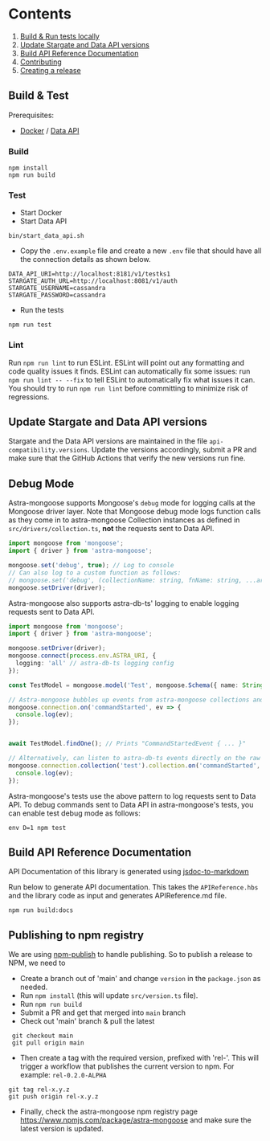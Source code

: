 
# Contents
1. [Build & Run tests locally](#build--test)
2. [Update Stargate and Data API versions](#update-stargate-and-data-api-versions)
3. [Build API Reference Documentation](#build-api-reference-documentation)
4. [Contributing](CONTRIBUTING.md)
5. [Creating a release](#publishing-to-npm-registry)

## Build & Test

Prerequisites:
- [Docker](https://docker.com/) / [Data API](https://github.com/stargate/data-api)

### Build
```shell
npm install
npm run build
```

### Test
- Start Docker
- Start Data API
```shell
bin/start_data_api.sh
```
- Copy the `.env.example` file and create a new `.env` file that should have all the connection details as shown below.

```env
DATA_API_URI=http://localhost:8181/v1/testks1
STARGATE_AUTH_URL=http://localhost:8081/v1/auth
STARGATE_USERNAME=cassandra
STARGATE_PASSWORD=cassandra
```
- Run the tests
```shell
npm run test
```

### Lint
Run `npm run lint` to run ESLint.
ESLint will point out any formatting and code quality issues it finds.
ESLint can automatically fix some issues: run `npm run lint -- --fix` to tell ESLint to automatically fix what issues it can.
You should try to run `npm run lint` before committing to minimize risk of regressions.

## Update Stargate and Data API versions

Stargate and the Data API versions are maintained in the file `api-compatibility.versions`. Update the versions accordingly, submit a PR and make sure that the GitHub Actions that verify the new versions run fine.

## Debug Mode

Astra-mongoose supports Mongoose's `debug` mode for logging calls at the Mongoose driver layer.
Note that Mongoose debug mode logs function calls as they come in to astra-mongoose Collection instances as defined in `src/drivers/collection.ts`, **not** the requests sent to Data API.

```ts
import mongoose from 'mongoose';
import { driver } from 'astra-mongoose';

mongoose.set('debug', true); // Log to console
// Can also log to a custom function as follows:
// mongoose.set('debug', (collectionName: string, fnName: string, ...args: unknown[]) => { /* handle logging here */ });
mongoose.setDriver(driver);
```

Astra-mongoose also supports astra-db-ts' logging to enable logging requests sent to Data API.

```ts
import mongoose from 'mongoose';
import { driver } from 'astra-mongoose';

mongoose.setDriver(driver);
mongoose.connect(process.env.ASTRA_URI, {
  logging: 'all' // astra-db-ts logging config
});

const TestModel = mongoose.model('Test', mongoose.Schema({ name: String }), 'test');

// Astra-mongoose bubbles up events from astra-mongoose collections and dbs to the connection object
mongoose.connection.on('commandStarted', ev => {
  console.log(ev);
});


await TestModel.findOne(); // Prints "CommandStartedEvent { ... }"

// Alternatively, can listen to astra-db-ts events directly on the raw astra-db-ts collection
mongoose.connection.collection('test').collection.on('commandStarted', ev => {
  console.log(ev);
});
```

Astra-mongoose's tests use the above pattern to log requests sent to Data API.
To debug commands sent to Data API in astra-mongoose's tests, you can enable test debug mode as follows:

```
env D=1 npm test
```

## Build API Reference Documentation

API Documentation of this library is generated using [jsdoc-to-markdown](https://github.com/jsdoc2md/jsdoc-to-markdown)

Run below to generate API documentation. This takes the `APIReference.hbs` and the library code as input and generates APIReference.md file.
```shell
npm run build:docs
```

## Publishing to npm registry

We are using [npm-publish](https://github.com/JS-DevTools/npm-publish) to handle publishing.
So to publish a release to NPM, we need to
- Create a branch out of 'main' and change `version` in the `package.json` as needed.
- Run `npm install` (this will update `src/version.ts` file).
- Run `npm run build`
- Submit a PR and get that merged into `main` branch
- Check out 'main' branch & pull the latest
```shell
 git checkout main
 git pull origin main
```
- Then create a tag with the required version, prefixed with 'rel-'. This will trigger a workflow that publishes the current version to npm. For example: `rel-0.2.0-ALPHA`
```
git tag rel-x.y.z
git push origin rel-x.y.z
```
- Finally, check the astra-mongoose npm registry page https://www.npmjs.com/package/astra-mongoose and make sure the latest version is updated.
